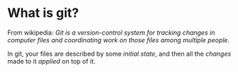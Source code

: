# What is git?

From wikipedia: _Git is a version-control system for tracking changes in computer files and coordinating work on those files among multiple people._

In git, your files are described by some *initial state*, and then all the *changes* made to it *applied* on top of it.
